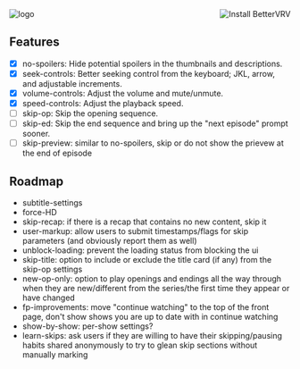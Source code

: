 <img alt="logo" src="https://raw.githubusercontent.com/tuckerchapin/BetterVRV/master/public/images/logotype_dark.png">

<a href="https://chrome.google.com/webstore/detail/bettervrv/dhghipbelapdpgpdfmkebjnnokhpeock" target="_blank">
<img align="right" alt="Install BetterVRV" src="https://raw.githubusercontent.com/tuckerchapin/BetterVRV/master/dev/ChromeWebstoreBadge.png">
</a>

Features
---
- [x] no-spoilers: Hide potential spoilers in the thumbnails and descriptions.
- [x] seek-controls: Better seeking control from the keyboard; JKL, arrow, and adjustable increments.
- [x] volume-controls: Adjust the volume and mute/unmute.
- [x] speed-controls: Adjust the playback speed.
- [ ] skip-op: Skip the opening sequence.
- [ ] skip-ed: Skip the end sequence and bring up the "next episode" prompt sooner.
- [ ] skip-preview: similar to no-spoilers, skip or do not show the prievew at the end of episode

Roadmap
---
* subtitle-settings
* force-HD
* skip-recap: if there is a recap that contains no new content, skip it
* user-markup: allow users to submit timestamps/flags for skip parameters (and obviously report them as well)
* unblock-loading: prevent the loading status from blocking the ui
* skip-title: option to include or exclude the title card (if any) from the skip-op settings
* new-op-only: option to play openings and endings all the way through when they are new/different from the series/the first time they appear or have changed
* fp-improvements: move "continue watching" to the top of the front page, don't show shows you are up to date with in continue watching
* show-by-show: per-show settings?
* learn-skips: ask users if they are willing to have their skipping/pausing habits shared anonymously to try to glean skip sections without manually marking
